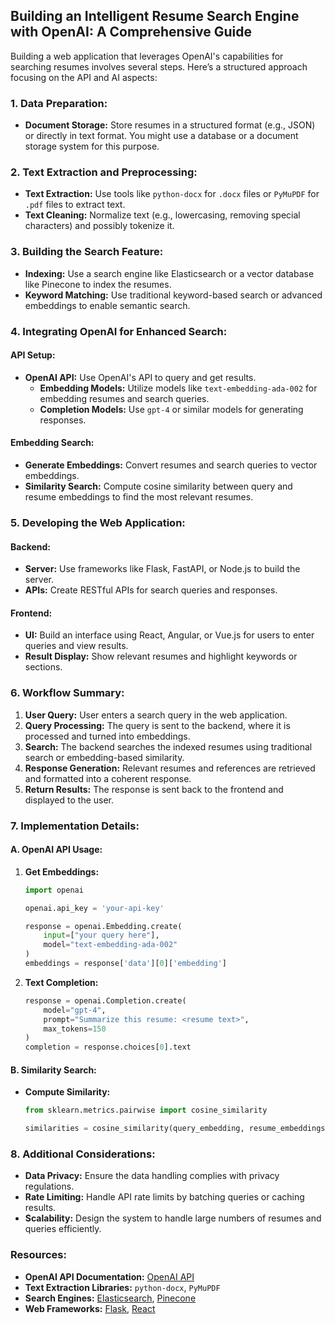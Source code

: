 ## Building an Intelligent Resume Search Engine with OpenAI: A Comprehensive Guide

Building a web application that leverages OpenAI's capabilities for searching resumes involves several steps. Here’s a structured approach focusing on the API and AI aspects:

### **1. Data Preparation:**

- **Document Storage:** Store resumes in a structured format (e.g., JSON) or directly in text format. You might use a database or a document storage system for this purpose.

### **2. Text Extraction and Preprocessing:**

- **Text Extraction:** Use tools like `python-docx` for `.docx` files or `PyMuPDF` for `.pdf` files to extract text.
- **Text Cleaning:** Normalize text (e.g., lowercasing, removing special characters) and possibly tokenize it.

### **3. Building the Search Feature:**

- **Indexing:** Use a search engine like Elasticsearch or a vector database like Pinecone to index the resumes.
- **Keyword Matching:** Use traditional keyword-based search or advanced embeddings to enable semantic search.

### **4. Integrating OpenAI for Enhanced Search:**

#### **API Setup:**
- **OpenAI API:** Use OpenAI's API to query and get results.
    - **Embedding Models:** Utilize models like `text-embedding-ada-002` for embedding resumes and search queries.
    - **Completion Models:** Use `gpt-4` or similar models for generating responses.

#### **Embedding Search:**
- **Generate Embeddings:** Convert resumes and search queries to vector embeddings.
- **Similarity Search:** Compute cosine similarity between query and resume embeddings to find the most relevant resumes.

### **5. Developing the Web Application:**

#### **Backend:**
- **Server:** Use frameworks like Flask, FastAPI, or Node.js to build the server.
- **APIs:** Create RESTful APIs for search queries and responses.

#### **Frontend:**
- **UI:** Build an interface using React, Angular, or Vue.js for users to enter queries and view results.
- **Result Display:** Show relevant resumes and highlight keywords or sections.

### **6. Workflow Summary:**

1. **User Query:** User enters a search query in the web application.
2. **Query Processing:** The query is sent to the backend, where it is processed and turned into embeddings.
3. **Search:** The backend searches the indexed resumes using traditional search or embedding-based similarity.
4. **Response Generation:** Relevant resumes and references are retrieved and formatted into a coherent response.
5. **Return Results:** The response is sent back to the frontend and displayed to the user.

### **7. Implementation Details:**

#### **A. OpenAI API Usage:**

1. **Get Embeddings:**
    ```python
    import openai

    openai.api_key = 'your-api-key'

    response = openai.Embedding.create(
        input=["your query here"],
        model="text-embedding-ada-002"
    )
    embeddings = response['data'][0]['embedding']
    ```

2. **Text Completion:**
    ```python
    response = openai.Completion.create(
        model="gpt-4",
        prompt="Summarize this resume: <resume text>",
        max_tokens=150
    )
    completion = response.choices[0].text
    ```

#### **B. Similarity Search:**
   - **Compute Similarity:**
     ```python
     from sklearn.metrics.pairwise import cosine_similarity

     similarities = cosine_similarity(query_embedding, resume_embeddings)
     ```

### **8. Additional Considerations:**

- **Data Privacy:** Ensure the data handling complies with privacy regulations.
- **Rate Limiting:** Handle API rate limits by batching queries or caching results.
- **Scalability:** Design the system to handle large numbers of resumes and queries efficiently.

### **Resources:**

- **OpenAI API Documentation:** [OpenAI API](https://beta.openai.com/docs)
- **Text Extraction Libraries:** `python-docx`, `PyMuPDF`
- **Search Engines:** [Elasticsearch](https://www.elastic.co/elasticsearch/), [Pinecone](https://www.pinecone.io/)
- **Web Frameworks:** [Flask](https://flask.palletsprojects.com/), [React](https://reactjs.org/)



